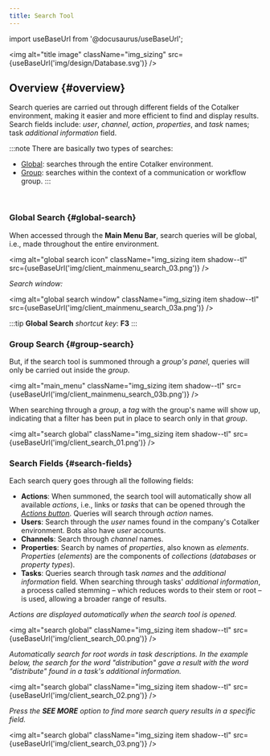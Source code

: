 ```yaml
---
title: Search Tool
---
```

import useBaseUrl from '@docusaurus/useBaseUrl'; 

<img alt="title image" className="img_sizing" src={useBaseUrl('img/design/Database.svg')} />
<br/>

## Overview {#overview}

<div className="alert alert--secondary">

Search queries are carried out through different fields of the Cotalker environment, making it easier and more efficient to find and display results. Search fields include: _user_, _channel_, _action_, _properties_, and _task_ names; task _additional information_ field.

:::note
There are basically two types of searches:
- [Global](#global-search): searches through the entire Cotalker environment.
- [Group](#group-search): searches within the context of a communication or workflow group.
:::

</div>
<br/>

### Global Search {#global-search}
When accessed through the **Main Menu Bar**, search queries will be global, i.e., made throughout the entire environment.

<img alt="global search icon" className="img_sizing item shadow--tl" src={useBaseUrl('img/client_mainmenu_search_03.png')} /> 
<br/>

_Search window:_

<img alt="global search window" className="img_sizing item shadow--tl" src={useBaseUrl('img/client_mainmenu_search_03a.png')} /> 
<br/>

:::tip
**Global Search** _shortcut key_: **F3**
:::

### Group Search {#group-search}
But, if the search tool is summoned through a _group's panel_, queries will only be carried out inside the _group_. 

<img alt="main_menu" className="img_sizing item shadow--tl" src={useBaseUrl('img/client_mainmenu_search_03b.png')} /> 
<br/>

When searching through a _group_, a _tag_ with the group's name will show up, indicating that a filter has been put in place to search only in that _group_.

<img alt="search global" className="img_sizing item shadow--tl" src={useBaseUrl('img/client_search_01.png')} /> 
<br/>

### Search Fields {#search-fields}

Each search query goes through all the following fields:

- **Actions**: When summoned, the search tool will automatically show all available _actions_, i.e., links or _tasks_ that can be opened through the [_Actions button_](/docs/documentation/client/groups_channels#floating-action-button-fab). Queries will search through _action_ names.
- **Users**: Search through the _user_ names found in the company's Cotalker environment. Bots also have _user_ accounts.
- **Channels**: Search through _channel_ names.
- **Properties**: Search by names of _properties_, also known as _elements_. _Properties_ (_elements_) are the components of _collections_ (_databases_ or _property types_).
- **Tasks**: Queries search through task _names_ and the _additional information_ field. When searching through tasks' _additional information_, a process called stemming – which reduces words to their stem or root – is used, allowing a broader range of results.

_Actions are displayed automatically when the search tool is opened._

<img alt="search global" className="img_sizing item shadow--tl" src={useBaseUrl('img/client_search_00.png')} /> 
<br/>

_Automatically search for root words in task descriptions. In the example below, the search for the word "distribution" gave a result with the word "distribute" found in a task's additional information._

<img alt="search global" className="img_sizing item shadow--tl" src={useBaseUrl('img/client_search_02.png')} /> 
<br/>

_Press the **SEE MORE** option to find more search query results in a specific field._

<img alt="search global" className="img_sizing item shadow--tl" src={useBaseUrl('img/client_search_03.png')} /> 
<br/>